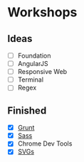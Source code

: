 # Workshops


## Ideas
- [ ] Foundation
- [ ] AngularJS
- [ ] Responsive Web
- [ ] Terminal
- [ ] Regex

## Finished
- [x] [Grunt](http://mongoosedoom.github.io/workshops/grunt/)
- [x] [Sass](http://mongoosedoom.github.io/workshops/sass/)
- [x] Chrome Dev Tools
- [x] [SVGs](http://mongoosedoom.github.io/workshops/svg/)